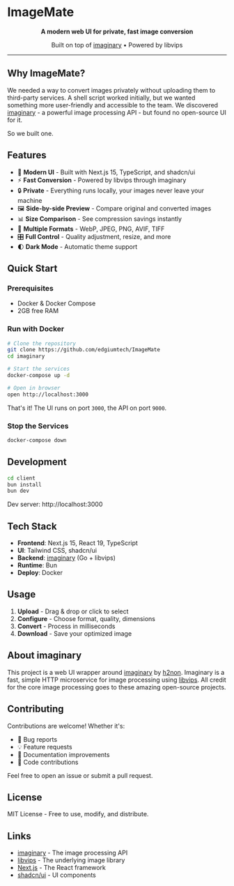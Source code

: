 # ImageMate

<div align="center">
  <p><strong>A modern web UI for private, fast image conversion</strong></p>
  <p>Built on top of <a href="https://github.com/h2non/imaginary">imaginary</a> • Powered by libvips</p>
</div>

---

## Why ImageMate?

We needed a way to convert images privately without uploading them to third-party services. A shell script worked initially, but we wanted something more user-friendly and accessible to the team. We discovered [imaginary](https://github.com/h2non/imaginary) - a powerful image processing API - but found no open-source UI for it.

So we built one.

## Features

- 🎨 **Modern UI** - Built with Next.js 15, TypeScript, and shadcn/ui
- ⚡ **Fast Conversion** - Powered by libvips through imaginary
- 🔒 **Private** - Everything runs locally, your images never leave your machine
- 🖼️ **Side-by-side Preview** - Compare original and converted images
- 📊 **Size Comparison** - See compression savings instantly
- 🔄 **Multiple Formats** - WebP, JPEG, PNG, AVIF, TIFF
- 🎛️ **Full Control** - Quality adjustment, resize, and more
- 🌓 **Dark Mode** - Automatic theme support

## Quick Start

### Prerequisites

- Docker & Docker Compose
- 2GB free RAM

### Run with Docker

```bash
# Clone the repository
git clone https://github.com/edgiumtech/ImageMate
cd imaginary

# Start the services
docker-compose up -d

# Open in browser
open http://localhost:3000
```

That's it! The UI runs on port `3000`, the API on port `9000`.

### Stop the Services

```bash
docker-compose down
```

## Development

```bash
cd client
bun install
bun dev
```

Dev server: http://localhost:3000

## Tech Stack

- **Frontend**: Next.js 15, React 19, TypeScript
- **UI**: Tailwind CSS, shadcn/ui
- **Backend**: [imaginary](https://github.com/h2non/imaginary) (Go + libvips)
- **Runtime**: Bun
- **Deploy**: Docker

## Usage

1. **Upload** - Drag & drop or click to select
2. **Configure** - Choose format, quality, dimensions
3. **Convert** - Process in milliseconds
4. **Download** - Save your optimized image

## About imaginary

This project is a web UI wrapper around [imaginary](https://github.com/h2non/imaginary) by [h2non](https://github.com/h2non). Imaginary is a fast, simple HTTP microservice for image processing using [libvips](https://libvips.github.io/libvips/). All credit for the core image processing goes to these amazing open-source projects.

## Contributing

Contributions are welcome! Whether it's:

- 🐛 Bug reports
- 💡 Feature requests
- 📝 Documentation improvements
- 🔧 Code contributions

Feel free to open an issue or submit a pull request.

## License

MIT License - Free to use, modify, and distribute.

## Links

- [imaginary](https://github.com/h2non/imaginary) - The image processing API
- [libvips](https://libvips.github.io/libvips/) - The underlying image library
- [Next.js](https://nextjs.org/) - The React framework
- [shadcn/ui](https://ui.shadcn.com/) - UI components
